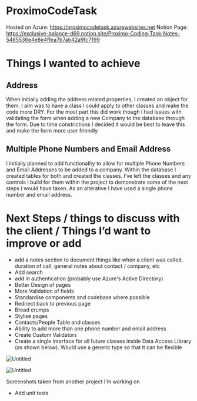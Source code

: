 # ProximoCodeTask

Hosted on Azure: https://proximocodetask.azurewebsites.net
Notion Page: https://exclusive-balance-d69.notion.site/Proximo-Coding-Task-Notes-5485536e4e8e4ffea7b7ab42a9fc7199 


# Things I wanted to achieve

## Address

When initially adding the address related properties, I created an object for them. I aim was to have a class I could apply to other classes and make the code more DRY. For the most part this did work though I had issues with validating the form when adding a new Company to the database through the form. Due to time constrictions I decided it would be best to leave this and make the form more user friendly 

## Multiple Phone Numbers and Email Address

I initially planned to add functionality to allow for multiple Phone Numbers and Email Addresses to be added to a company. Within the database I created tables for both and created the classes. I’ve left the classes and any controls I build for them within the project to demonstrate some of the next steps I would have taken. As an alterative I have used a single phone number and email address.

# Next Steps / things to discuss with the client / Things I’d want to improve or add

- add a notes section to document things like when a client was called, duration of call, general notes about contact / company, etc
- Add search
- add in authentication (probably use Azure's Active Directory)
- Better Design of pages
- More Validation of fields
- Standardise components and codebase where possible
- Redirect back to previous page
- Bread crumps
- Stylise pages
- Contacts/People Table and classes
- Ability to add more than one phone number and email address
- Create Custom Validators
- Create a single interface for all future classes inside Data Access Library (as shown below). Would use a generic type so that it can be flexible

![Untitled](https://s3-us-west-2.amazonaws.com/secure.notion-static.com/484e0853-a383-4af4-a7a4-2c4b6e102fb5/Untitled.png)

![Untitled](https://s3-us-west-2.amazonaws.com/secure.notion-static.com/5ed215c6-67b6-4bcc-9e68-6bccb4456116/Untitled.png)

Screenshots taken from another project I’m working on

- Add unit tests
